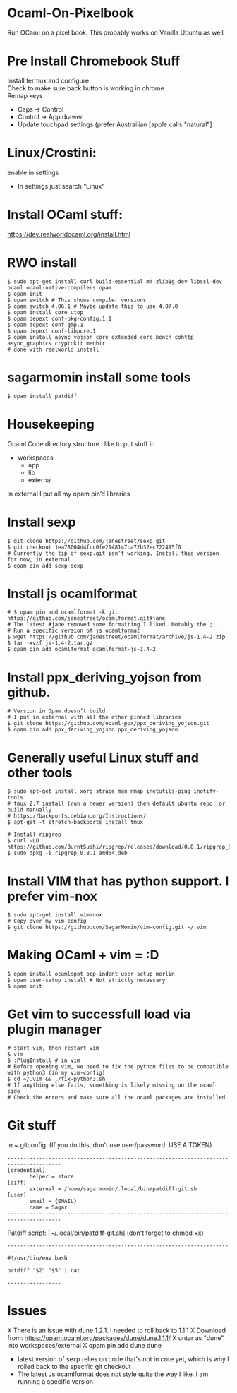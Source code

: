 # Ocaml-On-Pixelbook
Run OCaml on a pixel book. This probably works on Vanilla Ubuntu as well

# Pre Install Chromebook Stuff
Install termux and configure  
Check to make sure back button is working in chrome  
Remap keys  
* Caps -> Control  
* Control -> App drawer
* Update touchpad settings (prefer Austrailian [apple calls "natural"]

# Linux/Crostini:
enable in settings  
* In settings just search “Linux”

# Install OCaml stuff:
https://dev.realworldocaml.org/install.html

# RWO install
~~~~
$ sudo apt-get install curl build-essential m4 zlib1g-dev libssl-dev ocaml ocaml-native-compilers opam
$ opam init
$ opam switch # This shows compiler versions
$ opam switch 4.06.1 # Maybe update this to use 4.07.0
$ opam install core utop
$ opam depext conf-pkg-config.1.1
$ opam depext conf-gmp.1
$ opam depext conf-libpcre.1
$ opam install async yojson core_extended core_bench cohttp async_graphics cryptokit menhir
# done with realworld install
~~~~

# sagarmomin install some tools
~~~~
$ opam install patdiff
~~~~

# Housekeeping
Ocaml Code directory structure I  like to put stuff in  
* workspaces
  * app
  * lib
  * external
  
In external I put all my opam pin’d libraries  

# Install sexp
~~~~
$ git clone https://github.com/janestreet/sexp.git
$ git checkout 1ea78004d4fcc0fe2148147ca72b32ec722495f0
# Currently the tip of sexp.git isn’t working. Install this version for now, in external
$ opam pin add sexp sexp
~~~~

# Install js ocamlformat
~~~~
# $ opam pin add ocamlformat -k git https://github.com/janestreet/ocamlformat.git#jane
# The latest #jane removed some formatting I liked. Notably the ;;. 
# Run a specific version of js ocamlformat
$ wget https://github.com/janestreet/ocamlformat/archive/js-1.4-2.zip
$ tar -xvzf js-1.4-2.tar.gz
$ opam pin add ocamlformat ocamlformat-js-1.4-2
~~~~

# Install ppx_deriving_yojson from github. 
~~~~
# Version in Opam doesn’t build. 
# I put in external with all the other pinned libraries
$ git clone https://github.com/ocaml-ppx/ppx_deriving_yojson.git
$ opam pin add ppx_deriving_yojson ppx_deriving_yojson
~~~~

# Generally useful Linux stuff and other tools
~~~~
$ sudo apt-get install xorg strace man nmap inetutils-ping inotify-tools
# tmux 2.7 install (run a newer version) then default ubuntu repo, or build manually
# https://backports.debian.org/Instructions/
$ apt-get -t stretch-backports install tmux

# Install ripgrep
$ curl -LO https://github.com/BurntSushi/ripgrep/releases/download/0.8.1/ripgrep_0.8.1_amd64.deb
$ sudo dpkg -i ripgrep_0.8.1_amd64.deb
~~~~

# Install VIM that has python support. I prefer vim-nox
~~~~
$ sudo apt-get install vim-nox
# Copy over my vim-config 
$ git clone https://github.com/SagarMomin/vim-config.git ~/.vim
~~~~

# Making OCaml + vim = :D
~~~~
$ opam install ocamlspot ocp-indent user-setup merlin
$ opam user-setup install # Not strictly necessary
$ opam init
~~~~

# Get vim to successfull load via plugin manager
~~~~
# start vim, then restart vim
$ vim
$ :PlugInstall # in vim
# Before opening vim, we need to fix the python files to be compatible with python3 (in my vim-config)
$ cd ~/.vim && ./fix-python3.sh
# If anything else fails, something is likely missing on the ocaml side
# Check the errors and make sure all the ocaml packages are installed
~~~~

# Git stuff
in ~.gitconfig: (If you do this, don't use user/password. USE A TOKEN)
~~~~
---------------------------------------------------------------------------------------
[credential]
       helper = store
[diff]
       external = /home/sagarmomin/.local/bin/patdiff-git.sh
[user]
       email = {EMAIL}
       name = Sagar
---------------------------------------------------------------------------------------
~~~~

Patdiff script: [~/.local/bin/patdiff-git.sh] (don't forget to chmod +x)
~~~~
---------------------------------------------------------------------------------------
#!/usr/bin/env bash

patdiff "$2" "$5" | cat
---------------------------------------------------------------------------------------
~~~~


# Issues
X There is an issue with dune 1.2.1. I needed to roll back to 1.1.1
  X Download from: https://opam.ocaml.org/packages/dune/dune.1.1.1/
  X untar as "dune" into workspaces/external
  X opam pin add dune dune
* latest version of sexp relies on code that's not in core yet, which is why I rolled back to the specific git checkout
* The latest Js ocamlformat does not style quite the way I like. I am running a specific version
